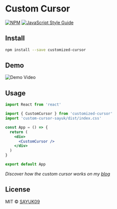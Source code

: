 # Custom Cursor

> 

[![NPM](https://img.shields.io/npm/v/custom-cursor-sayuk.svg)](https://www.npmjs.com/package/custom-cursor-sayuk) [![JavaScript Style Guide](https://img.shields.io/badge/code_style-standard-brightgreen.svg)](https://standardjs.com)

## Install

```bash
npm install --save customized-cursor
```

## Demo
![Demo Video](https://cdn.loom.com/sessions/thumbnails/1dfff47c1edc4d678f7f2cf69060a9e0-with-play.gif)

## Usage

```jsx
import React from 'react'

import { CustomCursor } from 'customized-cursor'
import 'custom-cursor-sayuk/dist/index.css'

const App = () => {
  return (
    <div>
      <CustomCursor />
    </div>
  )
}

export default App
```

*Discover how the custom cursor works on my [blog](https://blogs.sayuri.tech/customise-cursor)*
## License

MIT © [SAYUK09](https://github.com/SAYUK09)
